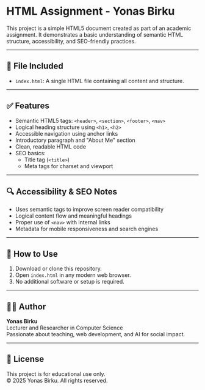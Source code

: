 # HTML Assignment - Yonas Birku

This project is a simple HTML5 document created as part of an academic assignment. It demonstrates a basic understanding of semantic HTML structure, accessibility, and SEO-friendly practices.

---

## 📁 File Included

- `index.html`: A single HTML file containing all content and structure.

---

## ✅ Features

- Semantic HTML5 tags: `<header>`, `<section>`, `<footer>`, `<nav>`
- Logical heading structure using `<h1>`, `<h2>`
- Accessible navigation using anchor links
- Introductory paragraph and "About Me" section
- Clean, readable HTML code
- SEO basics:
  - Title tag (`<title>`)
  - Meta tags for charset and viewport

---

## 🔍 Accessibility & SEO Notes

- Uses semantic tags to improve screen reader compatibility
- Logical content flow and meaningful headings
- Proper use of `<nav>` with internal links
- Metadata for mobile responsiveness and search engines

---

## 📌 How to Use

1. Download or clone this repository.
2. Open `index.html` in any modern web browser.
3. No additional software or setup is required.

---

## 👨‍💻 Author

**Yonas Birku**  
Lecturer and Researcher in Computer Science  
Passionate about teaching, web development, and AI for social impact.

---

## 📜 License

This project is for educational use only.  
&copy; 2025 Yonas Birku. All rights reserved.
